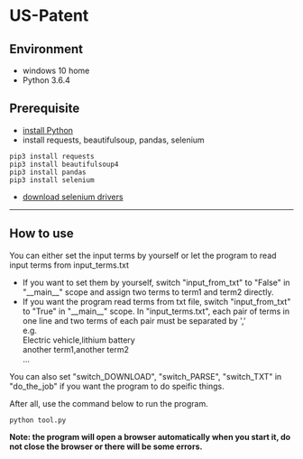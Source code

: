 # US-Patent

## Environment
- windows 10 home
- Python 3.6.4

## Prerequisite
- [install Python](https://www.python.org/)
- install requests, beautifulsoup, pandas, selenium
```
pip3 install requests
pip3 install beautifulsoup4
pip3 install pandas
pip3 install selenium
```
- [download selenium drivers](http://selenium-python.readthedocs.io/installation.html#drivers)

---
## How to use
You can either set the input terms by yourself or let the program to read input terms from input_terms.txt
- If you want to set them by yourself, switch "input_from_txt" to "False" in "\_\_main\_\_" scope and assign two terms to term1 and term2 directly.
- If you want the program read terms from txt file, switch "input_from_txt" to "True" in "\_\_main\_\_" scope.
In "input_terms.txt", each pair of terms in one line and two terms of each pair must be separated by ','  
e.g.  
Electric vehicle,lithium battery  
another term1,another term2  
...  

You can also set "switch_DOWNLOAD", "switch_PARSE", "switch_TXT" in "do_the_job" if you want the program to do speific things.  

After all, use the command below to run the program.
```
python tool.py
```
__Note: the program will open a browser automatically when you start it, do not close the browser or there will be some errors.__
